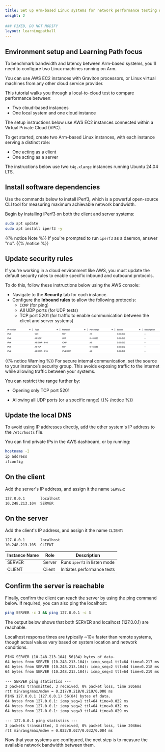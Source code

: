 ```yaml
---
title: Set up Arm-based Linux systems for network performance testing with iPerf3
weight: 2

### FIXED, DO NOT MODIFY
layout: learningpathall
---
```


## Environment setup and Learning Path focus

To benchmark bandwidth and latency between Arm-based systems, you'll need to configure two Linux machines running on Arm. 

You can use AWS EC2 instances with Graviton processors, or Linux virtual machines from any other cloud service provider.

This tutorial walks you through a local-to-cloud test to compare performance between:

* Two cloud-based instances
* One local system and one cloud instance

The setup instructions below use AWS EC2 instances connected within a Virtual Private Cloud (VPC).

To get started, create two Arm-based Linux instances, with each instance serving a distinct role:

* One acting as a client
* One acting as a server

The instructions below use two `t4g.xlarge` instances running Ubuntu 24.04 LTS. 

## Install software dependencies

Use the commands below to install iPerf3, which is a powerful open-source CLI tool for measuring maximum achievable network bandwidth. 

Begin by installing iPerf3 on both the client and server systems:

```bash
sudo apt update
sudo apt install iperf3 -y
```

{{% notice Note %}}
If you're prompted to run `iperf3` as a daemon, answer "no".
{{% /notice %}}

## Update security rules 

If you're working in a cloud environment like AWS, you must update the default security rules to enable specific inbound and outbound protocols. 

To do this, follow these instructions below using the AWS console:

* Navigate to the **Security** tab for each instance. 
* Configure the **Inbound rules** to allow the following protocols:
    * `ICMP` (for ping)
    * All UDP ports (for UDP tests)
    * TCP port 5201 (for traffic to enable communication between the client and server systems) 

![example_traffic#center](./example_traffic_rules.png "AWS console view")

{{% notice Warning %}}
For secure internal communication, set the source to your instance’s security group. This avoids exposing traffic to the internet while allowing traffic between your systems.

You can restrict the range further by:

* Opening only TCP port 5201

* Allowing all UDP ports (or a specific range)
{{% /notice %}}

## Update the local DNS

To avoid using IP addresses directly, add the other system's IP address to the `/etc/hosts` file.

You can find private IPs in the AWS dashboard, or by running:

```bash
hostname -I
ip address
ifconfig
```
## On the client

Add the server's IP address, and assign it the name `SERVER`:

```output
127.0.0.1       localhost
10.248.213.104  SERVER
```

## On the server

Add the client's IP address, and assign it the name `CLIENT`:

```output
127.0.0.1       localhost
10.248.213.105  CLIENT
```

| Instance Name | Role   | Description                        |
|---------------|--------|------------------------------------|
| SERVER        | Server | Runs `iperf3` in listen mode       |
| CLIENT        | Client | Initiates performance tests        |




## Confirm the server is reachable

Finally, confirm the client can reach the server by using the ping command below. If required, you can also ping the localhost: 

```bash
ping SERVER -c 3 && ping 127.0.0.1 -c 3
```

The output below shows that both SERVER and localhost (127.0.0.1) are reachable. 

Localhost response times are typically ~10× faster than remote systems, though actual values vary based on system location and network conditions.

```output
PING SERVER (10.248.213.104) 56(84) bytes of data.
64 bytes from SERVER (10.248.213.104): icmp_seq=1 ttl=64 time=0.217 ms
64 bytes from SERVER (10.248.213.104): icmp_seq=2 ttl=64 time=0.218 ms
64 bytes from SERVER (10.248.213.104): icmp_seq=3 ttl=64 time=0.219 ms

--- SERVER ping statistics ---
3 packets transmitted, 3 received, 0% packet loss, time 2056ms
rtt min/avg/max/mdev = 0.217/0.218/0.219/0.000 ms
PING 127.0.0.1 (127.0.0.1) 56(84) bytes of data.
64 bytes from 127.0.0.1: icmp_seq=1 ttl=64 time=0.022 ms
64 bytes from 127.0.0.1: icmp_seq=2 ttl=64 time=0.032 ms
64 bytes from 127.0.0.1: icmp_seq=3 ttl=64 time=0.029 ms

--- 127.0.0.1 ping statistics ---
3 packets transmitted, 3 received, 0% packet loss, time 2046ms
rtt min/avg/max/mdev = 0.022/0.027/0.032/0.004 ms
```

Now that your systems are configured, the next step is to measure the available network bandwidth between them.
